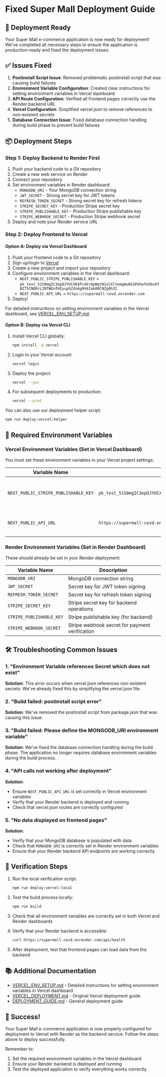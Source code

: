 # Fixed Super Mall Deployment Guide

## 🚀 Deployment Ready

Your Super Mall e-commerce application is now ready for deployment! We've completed all necessary steps to ensure the application is production-ready and fixed the deployment issues.

## ✅ Issues Fixed

1. **Postinstall Script Issue**: Removed problematic postinstall script that was causing build failures
2. **Environment Variable Configuration**: Created clear instructions for setting environment variables in Vercel dashboard
3. **API Route Configuration**: Verified all frontend pages correctly use the Render backend URL
4. **Vercel Configuration**: Simplified vercel.json to remove references to non-existent secrets
5. **Database Connection Issue**: Fixed database connection handling during build phase to prevent build failures

## 📦 Deployment Steps

### Step 1: Deploy Backend to Render First

1. Push your backend code to a Git repository
2. Create a new web service on Render
3. Connect your repository
4. Set environment variables in Render dashboard:
   - `MONGODB_URI` - Your MongoDB connection string
   - `JWT_SECRET` - Strong secret key for JWT tokens
   - `REFRESH_TOKEN_SECRET` - Strong secret key for refresh tokens
   - `STRIPE_SECRET_KEY` - Production Stripe secret key
   - `STRIPE_PUBLISHABLE_KEY` - Production Stripe publishable key
   - `STRIPE_WEBHOOK_SECRET` - Production Stripe webhook secret
5. Deploy and note your Render service URL

### Step 2: Deploy Frontend to Vercel

#### Option A: Deploy via Vercel Dashboard

1. Push your frontend code to a Git repository
2. Sign up/login to [Vercel](https://vercel.com)
3. Create a new project and import your repository
4. Configure environment variables in the Vercel dashboard:
   - `NEXT_PUBLIC_STRIPE_PUBLISHABLE_KEY` = `pk_test_51S0mgIC3epDJYUCX65Pc4krOpWgtN1ulXltemgAo661PmhefeXbs6TBIT5CNORrL39TWEnfHIyupSZdnAg9X4Iak00CNZg0h3I`
   - `NEXT_PUBLIC_API_URL` = `https://supermall-cevd.onrender.com`
5. Deploy!

For detailed instructions on setting environment variables in the Vercel dashboard, see [VERCEL_ENV_SETUP.md](VERCEL_ENV_SETUP.md).

#### Option B: Deploy via Vercel CLI

1. Install Vercel CLI globally:
   ```bash
   npm install -g vercel
   ```

2. Login to your Vercel account:
   ```bash
   vercel login
   ```

3. Deploy the project:
   ```bash
   vercel --yes
   ```

4. For subsequent deployments to production:
   ```bash
   vercel --prod
   ```

You can also use our deployment helper script:
```bash
npm run deploy:vercel:helper
```

## 🔧 Required Environment Variables

### Vercel Environment Variables (Set in Vercel Dashboard)

You must set these environment variables in your Vercel project settings:

| Variable Name | Value | Description |
|---------------|-------|-------------|
| `NEXT_PUBLIC_STRIPE_PUBLISHABLE_KEY` | `pk_test_51S0mgIC3epDJYUCX65Pc4krOpWgtN1ulXltemgAo661PmhefeXbs6TBIT5CNORrL39TWEnfHIyupSZdnAg9X4Iak00CNZg0h3I` | Stripe publishable key for frontend payments |
| `NEXT_PUBLIC_API_URL` | `https://supermall-cevd.onrender.com` | URL of your Render backend service |

### Render Environment Variables (Set in Render Dashboard)

These should already be set in your Render deployment:

| Variable Name | Description |
|---------------|-------------|
| `MONGODB_URI` | MongoDB connection string |
| `JWT_SECRET` | Secret key for JWT token signing |
| `REFRESH_TOKEN_SECRET` | Secret key for refresh token signing |
| `STRIPE_SECRET_KEY` | Stripe secret key for backend operations |
| `STRIPE_PUBLISHABLE_KEY` | Stripe publishable key (for backend) |
| `STRIPE_WEBHOOK_SECRET` | Stripe webhook secret for payment verification |

## 🛠️ Troubleshooting Common Issues

### 1. "Environment Variable references Secret which does not exist"

**Solution**: This error occurs when vercel.json references non-existent secrets. We've already fixed this by simplifying the vercel.json file.

### 2. "Build failed: postinstall script error"

**Solution**: We've removed the postinstall script from package.json that was causing this issue.

### 3. "Build failed: Please define the MONGODB_URI environment variable"

**Solution**: We've fixed the database connection handling during the build phase. The application no longer requires database environment variables during the build process.

### 4. "API calls not working after deployment"

**Solution**: 
- Ensure `NEXT_PUBLIC_API_URL` is set correctly in Vercel environment variables
- Verify that your Render backend is deployed and running
- Check that vercel.json routes are correctly configured

### 5. "No data displayed on frontend pages"

**Solution**:
- Verify that your MongoDB database is populated with data
- Check that `MONGODB_URI` is correctly set in Render environment variables
- Ensure that your Render backend API endpoints are working correctly

## 🧪 Verification Steps

1. Run the local verification script:
   ```bash
   npm run deploy:vercel:local
   ```

2. Test the build process locally:
   ```bash
   npm run build
   ```

3. Check that all environment variables are correctly set in both Vercel and Render dashboards

4. Verify that your Render backend is accessible:
   ```bash
   curl https://supermall-cevd.onrender.com/api/health
   ```

5. After deployment, test that frontend pages can load data from the backend

## 📚 Additional Documentation

- [VERCEL_ENV_SETUP.md](VERCEL_ENV_SETUP.md) - Detailed instructions for setting environment variables in Vercel dashboard
- [VERCEL_DEPLOYMENT.md](VERCEL_DEPLOYMENT.md) - Original Vercel deployment guide
- [DEPLOYMENT_GUIDE.md](DEPLOYMENT_GUIDE.md) - General deployment guide

## 🎉 Success!

Your Super Mall e-commerce application is now properly configured for deployment to Vercel with Render as the backend service. Follow the steps above to deploy successfully.

Remember to:
1. Set the required environment variables in the Vercel dashboard
2. Ensure your Render backend is deployed and running
3. Test the deployed application to verify everything works correctly